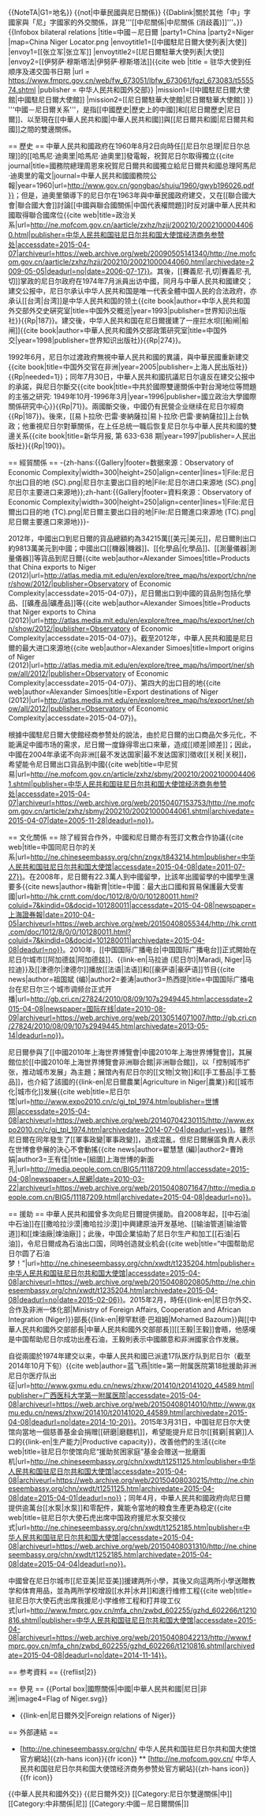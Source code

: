{{NoteTA|G1=地名}}
{{not|中華民國與尼日關係}}
{{Dablink|關於其他「中」字國家與「尼」字國家的外交關係，詳見'''[[中尼關係|中尼關係 (消歧義)]]'''。}}
{{Infobox bilateral relations
|title=中國－尼日爾
|party1=China
|party2=Niger
|map=China Niger Locator.png
|envoytitle1=[[中國駐尼日爾大使列表|大使]]
|envoy1=[[张立军|张立军]]
|envoytitle2=[[尼日爾駐華大使列表|大使]]
|envoy2=[[伊努萨·穆斯塔法|伊努萨·穆斯塔法]]<ref>{{cite web |title = 驻华大使到任顺序及递交国书日期 |url = https://www.fmprc.gov.cn/web/fw_673051/lbfw_673061/fgzl_673083/t555574.shtml |publisher = 中华人民共和国外交部}}</ref>
|mission1=[[中國駐尼日爾大使館|中國駐尼日爾大使館]]
|mission2=[[尼日爾駐華大使館|尼日爾駐華大使館]]
}}
'''中國－尼日爾关系'''，是指[[中國歷史|歷史上的中國]]和[[尼日爾歷史|尼日爾]]、以至現在[[中華人民共和國|中華人民共和國]]與[[尼日爾共和國|尼日爾共和國]]之間的雙邊關係。

== 歷史 ==
中華人民共和國政府在1960年8月2日向時任[[尼日尔总理|尼日尔总理]]的[[哈馬尼·迪奧里|哈馬尼·迪奧里]]發電報，祝賀尼日尔取得獨立<ref>{{cite journal|title=國務院總理周恩來祝賀尼日爾共和國獨立給尼日爾共和國总理阿馬尼·迪奧里的電文|journal=中華人民共和國國務院公報|year=1960|url=http://www.gov.cn/gongbao/shuju/1960/gwyb196026.pdf}}</ref>；但是，迪奧里領導下的尼日尔在1963年與中華民國政府建交，又在[[聯合國大會|聯合國大會]]討論[[中國與聯合國關係|中国代表權問題]]时反对讓中華人民共和國取得聯合國席位<ref name=political>{{cite web|title=政治关系|url=http://ne.mofcom.gov.cn/aarticle/zxhz/hzjj/200210/20021000044060.html|publisher=中华人民共和国驻尼日尔共和国大使馆经济商务参赞处|accessdate=2015-04-07|archiveurl=https://web.archive.org/web/20090505141340/http://ne.mofcom.gov.cn/aarticle/zxhz/hzjj/200210/20021000044060.html|archivedate=2009-05-05|deadurl=no|date=2006-07-17}}</ref>。其後，[[賽義尼·孔切|賽義尼·孔切]]掌政的尼日尔政府在1974年7月派員出访中國，同月与中華人民共和國建交<ref name=political/>；建交公报中，尼日尔承认中华人民共和国是唯一代表全體中国人民的合法政府，亦承认[[台湾|台湾]]是中华人民共和国的领土<ref name="still">{{cite book|author=中华人民共和国外交部外交史硏究室|title=中国外交概览|year=1993|publisher=世界知识出版社}}</ref>{{Rp|187}}。建交後，中华人民共和国在尼日爾援建了一座拦水坝[[船闸|船闸]]<ref>{{cite book|author=中華人民共和國外交部政策研究室|title=中国外交|year=1998|publisher=世界知识出版社}}</ref>{{Rp|274}}。

1992年6月，尼日尔过渡政府無視中華人民共和國的異議，與中華民國重新建交<ref name=two>{{cite book|title=中国外交官在非洲|year=2005|publisher=上海人民出版社}}{{Rp|needed=1}}</ref>；同年7月30日，中華人民共和國抗議尼日尔違反在建交公报中的承諾，與尼日尔斷交<ref>{{cite book|title=中共於國際雙邊關係中對台灣地位等問題的主張之研究: 1949年10月-1996年3月|year=1996|publisher=國立政治大學國際關係研究中心}}</ref>{{Rp|71}}。兩國斷交後，中國仍有民營企业继续在尼日尔經商<ref name="still"/>{{Rp|187}}。後來，[[易卜拉欣·巴雷·麥納薩拉|易卜拉欣·巴雷·麥納薩拉]]上台執政；他重視尼日尔對華關係，在上任总统一職后恢复尼日尔与中華人民共和國的雙邊关系<ref>{{cite book|title=新华月报, 第 633-638 期|year=1997|publisher=人民出版社}}</ref>{{Rp|190}}。

== 經貿關係 ==
-{zh-hans:{{Gallery|footer=数据來源：Observatory of Economic Complexity|width=300|height=250|align=center|lines=1|File:尼日尔出口目的地 (SC).png|尼日尔主要出口目的地|File:尼日尔进口来源地 (SC).png|尼日尔主要进口来源地}};zh-hant:{{Gallery|footer=資料來源：Observatory of Economic Complexity|width=300|height=250|align=center|lines=1|File:尼日爾出口目的地 (TC).png|尼日爾主要出口目的地|File:尼日爾進口來源地 (TC).png|尼日爾主要進口來源地}}}-

2012年，中國出口到尼日爾的貨品總額約為34215萬[[美元|美元]]<ref name=CtoN/>，尼日爾則出口約9813萬美元到中國<ref name=NtoC/>；中國出口[[機器|機器]]、[[化學品|化學品]]、[[測量儀器|測量儀器]]等貨品到尼日爾<ref>{{cite web|author=Alexander Simoes|title=Products that China exports to Niger (2012)|url=http://atlas.media.mit.edu/en/explore/tree_map/hs/export/chn/ner/show/2012/|publisher=Observatory of Economic Complexity|accessdate=2015-04-07}}</ref>，尼日爾出口到中國的貨品則包括化學品、[[礦產品|礦產品]]等<ref>{{cite web|author=Alexander Simoes|title=Products that Niger exports to China (2012)|url=http://atlas.media.mit.edu/en/explore/tree_map/hs/export/ner/chn/show/2012/|publisher=Observatory of Economic Complexity|accessdate=2015-04-07}}</ref>。截至2012年，中華人民共和國是尼日爾的最大进口來源地<ref name=CtoN>{{cite web|author=Alexander Simoes|title=Import origins of Niger (2012)|url=http://atlas.media.mit.edu/en/explore/tree_map/hs/import/ner/show/all/2012/|publisher=Observatory of Economic Complexity|accessdate=2015-04-07}}</ref>、第四大的出口目的地<ref name=NtoC>{{cite web|author=Alexander Simoes|title=Export destinations of Niger (2012)|url=http://atlas.media.mit.edu/en/explore/tree_map/hs/export/ner/show/all/2012/|publisher=Observatory of Economic Complexity|accessdate=2015-04-07}}</ref>。

根據中國駐尼日爾大使館经商参赞处的說法，由於尼日爾的出口商品欠多元化，不能满足中國市场的需求，尼日爾一度錄得零出口來華，造成[[顺差|顺差]]；因此，中國在2004年承诺不向非洲[[最不发达国家|最不发达国家]]徵收[[关税|关税]]，希望能令尼日爾出口貨品到中國<ref>{{cite web|title=中尼贸易|url=http://ne.mofcom.gov.cn/article/zxhz/sbmy/200210/20021000044061.shtml|publisher=中华人民共和国驻尼日尔共和国大使馆经济商务参赞处|accessdate=2015-04-07|archiveurl=https://web.archive.org/web/20150407153753/http://ne.mofcom.gov.cn/article/zxhz/sbmy/200210/20021000044061.shtml|archivedate=2015-04-07|date=2005-11-28|deadurl=no}}</ref>。

== 文化關係 ==
除了經貿合作外，中國和尼日爾亦有签訂文教合作协議<ref>{{cite web|title=中国同尼日尔的关系|url=http://ne.chineseembassy.org/chn/zngx/t843214.htm|publisher=中华人民共和国驻尼日尔共和国大使馆|accessdate=2015-04-08|date=2011-07-27}}</ref>。在2008年，尼日爾有22.3萬人到中國留學，比該年出國留學的中國學生還要多<ref>{{cite news|author=梅新育|title=中國：最大出口國和貿易保護最大受害國|url=http://hk.crntt.com/doc/1012/8/0/0/101280011.html?coluid=7&kindid=0&docid=101280011|accessdate=2015-04-08|newspaper=上海證券報|date=2010-04-05|archiveurl=https://web.archive.org/web/20150408055344/http://hk.crntt.com/doc/1012/8/0/0/101280011.html?coluid=7&kindid=0&docid=101280011|archivedate=2015-04-08|deadurl=no}}</ref>。2010年，[[中国国际广播电台|中国国际广播电台]]正式開始在尼日尔城市[[阿加德兹|阿加德兹]]、{{link-en|马拉迪 (尼日尔)|Maradi, Niger|马拉迪}}及[[津德尔|津德尔]]播放[[法语|法语]]和[[豪萨语|豪萨语]]节目<ref>{{cite news|author=祖国斌 (编)|author2=姜涛|author3=热西提|title=中国国际广播电台在尼日尔三个城市调频台正式开播|url=http://gb.cri.cn/27824/2010/08/09/107s2949445.htm|accessdate=2015-04-08|newspaper=国际在线|date=2010-08-09|archiveurl=https://web.archive.org/web/20130514071007/http://gb.cri.cn/27824/2010/08/09/107s2949445.htm|archivedate=2013-05-14|deadurl=no}}</ref>。

尼日爾參與了[[中國2010年上海世界博覽會|中國2010年上海世界博覽會]]，其展館位於[[中國2010年上海世界博覽會非洲聯合館|非洲聯合館]]，以「控制城市扩张，推动城市发展」為主題；展馆內有尼日尔的[[文物|文物]]和[[手工藝品|手工藝品]]，也介紹了該國的{{link-en|尼日爾農業|Agriculture in Niger|農業}}和[[城市化|城市化]]发展<ref>{{cite web|title=尼日尔馆|url=http://www.expo2010.cn/c/gj_tpl_1974.htm|publisher=世博网|accessdate=2015-04-08|archiveurl=https://web.archive.org/web/20140704230115/http://www.expo2010.cn/c/gj_tpl_1974.htm|archivedate=2014-07-04|deadurl=yes}}</ref>。雖然尼日爾在同年發生了[[軍事政變|軍事政變]]，造成混亂，但尼日爾展區負責人表示在世博會參展的決心不會動搖<ref>{{cite news|author=翟慧慧 (編)|author2=曹玲娟|author3=王有佳|title=[組圖]上海世博的新面孔|url=http://media.people.com.cn/BIG5/11187209.html|accessdate=2015-04-08|newspaper=人民網|date=2010-03-22|archiveurl=https://web.archive.org/web/20150408071647/http://media.people.com.cn/BIG5/11187209.html|archivedate=2015-04-08|deadurl=no}}</ref>。

== 援助 ==
中華人民共和國曾多次向尼日爾提供援助。自2008年起，[[中石油|中石油]]在[[撒哈拉沙漠|撒哈拉沙漠]]中興建原油开发基地、[[输油管道|输油管道]]和[[煉油廠|煉油廠]]；此後，中国企業協助了尼日尔生产和加工[[石油|石油]]，令尼日爾成為石油出口国，同時创造就业机会<ref name="oil">{{cite web|title=“中国帮助尼日尔圆了石油梦！”|url=http://ne.chineseembassy.org/chn/xwdt/t1235204.htm|publisher=中华人民共和国驻尼日尔共和国大使馆|accessdate=2015-04-08|archiveurl=https://web.archive.org/web/20150408020805/http://ne.chineseembassy.org/chn/xwdt/t1235204.htm|archivedate=2015-04-08|deadurl=no|date=2015-02-06}}</ref>。2015年2月，時任{{link-en|尼日尔外交、合作及非洲一体化部|Ministry of Foreign Affairs, Cooperation and African Integration (Niger)}}部長{{link-en|穆罕默德·巴祖姆|Mohamed Bazoum}}與[[中華人民共和國外交部部長|中華人民共和國外交部部長]][[王毅|王毅]]會晤，他感嘆是中国帮助尼日尔成功出產石油，王毅則表示中國願意和非洲國家合作发展<ref name="oil"/>。

自從兩國於1974年建交以来，中華人民共和國已派遣17队医疗队到尼日尔（截至2014年10月下旬）<ref>{{cite web|author=蓝飞燕|title=第一附属医院第18批援助非洲尼日尔医疗队出征|url=http://www.gxmu.edu.cn/news/zhxw/201410/t20141020_44589.html|publisher=广西医科大学第一附属医院|accessdate=2015-04-08|archiveurl=https://web.archive.org/web/20150408014010/http://www.gxmu.edu.cn/news/zhxw/201410/t20141020_44589.html|archivedate=2015-04-08|deadurl=no|date=2014-10-20}}</ref>。2015年3月31日，中国驻尼日尔大使馆向當地一個慈善基金会捐赠[[研磨|磨麵机]]，希望能提升尼日尔[[貧窮|貧窮]]人口的{{link-en|生产能力|Productive capacity}}，改善他們的生活<ref>{{cite web|title=驻尼日尔使馆向尼“援助贫困家庭”基金会赠送一批磨面机|url=http://ne.chineseembassy.org/chn/xwdt/t1251125.htm|publisher=中华人民共和国驻尼日尔共和国大使馆|accessdate=2015-04-08|archiveurl=https://web.archive.org/web/20150408030215/http://ne.chineseembassy.org/chn/xwdt/t1251125.htm|archivedate=2015-04-08|date=2015-04-01|deadurl=no}}</ref>；同年4月，中華人民共和國政府向尼日爾提供逾萬台[[水泵|水泵]]和零配件，冀能令當地的粮食生產更為稳定<ref>{{cite web|title=驻尼日尔大使石虎出席中国政府援尼水泵交接仪式|url=http://ne.chineseembassy.org/chn/xwdt/t1252185.htm|publisher=中华人民共和国驻尼日尔共和国大使馆|accessdate=2015-04-08|archiveurl=https://web.archive.org/web/20150408031310/http://ne.chineseembassy.org/chn/xwdt/t1252185.htm|archivedate=2015-04-08|date=2015-04-04|deadurl=no}}</ref>。

中國曾在尼日尔城市[[尼亚美|尼亚美]]援建两所小學，其後又向這两所小學送贈教学和体育用品，並為两所学校增設[[水井|水井]]和進行维修工程<ref>{{cite web|title=驻尼日尔大使石虎出席我援尼小学维修工程和打井竣工仪式|url=http://www.fmprc.gov.cn/mfa_chn/zwbd_602255/gzhd_602266/t1210816.shtml|publisher=中华人民共和国驻尼日尔共和国大使馆|accessdate=2015-04-08|archiveurl=https://web.archive.org/web/20150408042213/http://www.fmprc.gov.cn/mfa_chn/zwbd_602255/gzhd_602266/t1210816.shtml|archivedate=2015-04-08|deadurl=no|date=2014-11-14}}</ref>。

== 参考資料 ==
{{reflist|2}}

== 參見 ==
{{Portal box|國際關係|中國|中華人民共和國|尼日|非洲|image4=Flag of Niger.svg}}
* {{link-en|尼日爾外交|Foreign relations of Niger}}

== 外部連結 ==
* [http://ne.chineseembassy.org/chn/ 中华人民共和国驻尼日尔共和国大使馆官方網站]{{zh-hans icon}}{{fr icon}}
** [http://ne.mofcom.gov.cn/ 中华人民共和国驻尼日尔共和国大使馆经济商务参赞处官方網站]{{zh-hans icon}}{{fr icon}}

{{中華人民共和國外交}}
{{尼日爾外交}}
[[Category:尼日尔雙邊關係|中]]
[[Category:中非關係|尼]]
[[Category:中國－尼日爾關係|]]